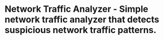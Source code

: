 # Network Traffic Analyzer - Simple network traffic analyzer that detects suspicious network traffic patterns.

